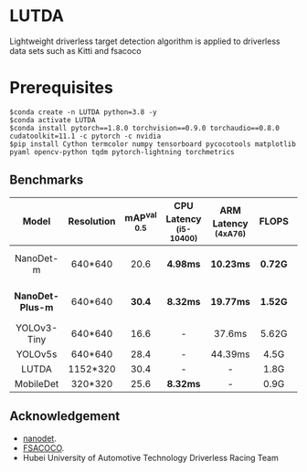 # LUTDA
  Lightweight driverless target detection algorithm is applied to driverless data sets such as Kitti and fsacoco
  
# Prerequisites

```
$conda create -n LUTDA python=3.8 -y
$conda activate LUTDA
$conda install pytorch==1.8.0 torchvision==0.9.0 torchaudio==0.8.0 cudatoolkit=11.1 -c pytorch -c nvidia
$pip install Cython termcolor numpy tensorboard pycocotools matplotlib pyaml opencv-python tqdm pytorch-lightning torchmetrics
```
## Benchmarks

Model          |Resolution| mAP<sup>val<br>0.5 |CPU Latency<sup><br>(i5-10400) |ARM Latency<sup><br>(4xA76) | FLOPS      |   Params  | Model Size
:-------------:|:--------:|:-------:|:--------------------:|:--------------------:|:----------:|:---------:|:-------:
NanoDet-m      | 640*640 |   20.6   | **4.98ms**           | **10.23ms**          | **0.72G**  | **0.95M** | **1.8MB(FP16)** &#124; **980KB(INT8)**
**NanoDet-Plus-m** | 640*640 | **30.4** | **8.32ms**       | **19.77ms**          | **1.52G**  | **1.17M** | **2.3MB(FP16)** &#124; **1.2MB(INT8)**
YOLOv3-Tiny    | 640*640 |   16.6   | -                    | 37.6ms               | 5.62G      | 8.86M     |   33.7MB
YOLOv5s       | 640*640 |   28.4   | -                    | 44.39ms              | 4.5G       | 1.9M      |   3.8MB(FP16)
LUTDA        | 1152*320 |   30.4   | -                    | -                    | 1.8G       | -         |   -
MobileDet      | 320*320 |   25.6   | **8.32ms**                    | -                    | 0.9G       | -         |   -


 ## Acknowledgement

* [nanodet](https://github.com/RangiLyu/nanodet).
* [ FSACOCO](https://github.com/bitfsd/FSACOCO).
* Hubei University of Automotive Technology Driverless Racing Team
